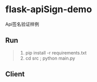 # flask-apiSign-demo
Api签名验证样例

## Run
> 1. pip install -r requirements.txt
> 2. cd src ; python main.py

## Client
